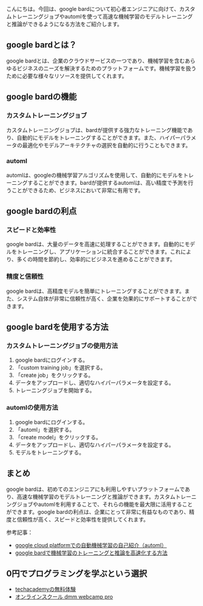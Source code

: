 <!--
title:   【起業家向け】google bardで実現する高速な機械学習のモデルトレーニングと推論
tags:    Bard,Google,起業
id:      59578506da64b3f8785a
private: false
-->

こんにちは。今回は、google bardについて初心者エンジニアに向けて、カスタムトレーニングジョブやautomlを使って高速な機械学習のモデルトレーニングと推論ができるようになる方法をご紹介します。

## google bardとは？

google bardとは、企業のクラウドサービスの一つであり、機械学習を含むあらゆるビジネスのニーズを解決するためのプラットフォームです。機械学習を扱うために必要な様々なリソースを提供してくれます。

## google bardの機能

### カスタムトレーニングジョブ

カスタムトレーニングジョブは、bardが提供する強力なトレーニング機能であり、自動的にモデルをトレーニングすることができます。また、ハイパーパラメータの最適化やモデルアーキテクチャの選択を自動的に行うこともできます。

### automl

automlは、googleの機械学習アルゴリズムを使用して、自動的にモデルをトレーニングすることができます。bardが提供するautomlは、高い精度で予測を行うことができるため、ビジネスにおいて非常に有用です。

## google bardの利点

### スピードと効率性

google bardは、大量のデータを高速に処理することができます。自動的にモデルをトレーニングし、アプリケーションに統合することができます。これにより、多くの時間を節約し、効率的にビジネスを進めることができます。

### 精度と信頼性

google bardは、高精度モデルを簡単にトレーニングすることができます。また、システム自体が非常に信頼性が高く、企業を効果的にサポートすることができます。

## google bardを使用する方法

### カスタムトレーニングジョブの使用方法

1. google bardにログインする。
2. 「custom training job」を選択する。
3. 「create job」をクリックする。
4. データをアップロードし、適切なハイパーパラメータを設定する。
5. トレーニングジョブを開始する。

### automlの使用方法

1. google bardにログインする。
2. 「automl」を選択する。
3. 「create model」をクリックする。
4. データをアップロードし、適切なハイパーパラメータを設定する。
5. モデルをトレーニングする。

## まとめ

google bardは、初めてのエンジニアにも利用しやすいプラットフォームであり、高速な機械学習のモデルトレーニングと推論ができます。カスタムトレーニングジョブやautomlを利用することで、それらの機能を最大限に活用することができます。google bardの利点は、企業にとって非常に有益なものであり、精度と信頼性が高く、スピードと効率性を提供してくれます。

参考記事：
- [google cloud platformでの自動機械学習の自己紹介（automl）](https://dev.classmethod.jp/articles/google-cloud-platform-automl/)
- [google bardで機械学習のトレーニングと推論を高速化する方法](https://www.linode.com/docs/guides/google-bard-ml-training/)

## 0円でプログラミングを学ぶという選択
- [techacademyの無料体験](//af.moshimo.com/af/c/click?a_id=2612475&amp;p_id=1555&amp;pc_id=2816&amp;pl_id=22706&amp;url=https%3a%2f%2ftechacademy.jp%2fhtmlcss-trial%3futm_source%3dmoshimo%26utm_medium%3daffiliate%26utm_campaign%3dtextad)
- [オンラインスクール dmm webcamp pro](//af.moshimo.com/af/c/click?a_id=2612482&amp;p_id=1363&amp;pc_id=2297&amp;pl_id=39999&amp;guid=on)
